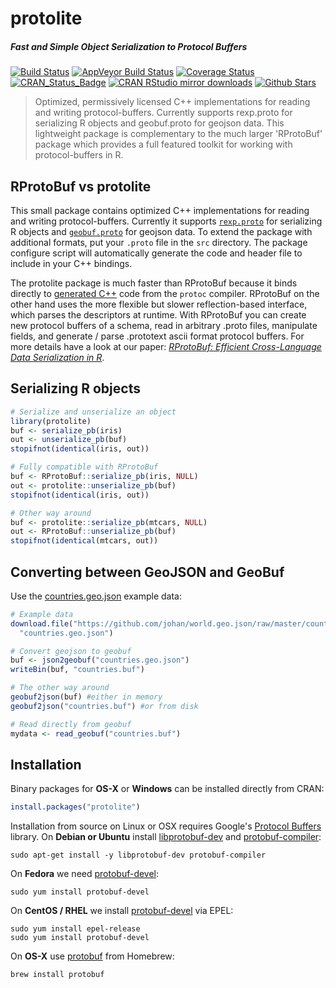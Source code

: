 # protolite

##### *Fast and Simple Object Serialization to Protocol Buffers*

[![Build Status](https://travis-ci.org/jeroen/protolite.svg?branch=master)](https://travis-ci.org/jeroen/protolite)
[![AppVeyor Build Status](https://ci.appveyor.com/api/projects/status/github/jeroen/protolite?branch=master&svg=true)](https://ci.appveyor.com/project/jeroen/protolite)
[![Coverage Status](https://codecov.io/github/jeroen/protolite/coverage.svg?branch=master)](https://codecov.io/github/jeroen/protolite?branch=master)
[![CRAN_Status_Badge](http://www.r-pkg.org/badges/version/protolite)](https://cran.r-project.org/package=protolite)
[![CRAN RStudio mirror downloads](http://cranlogs.r-pkg.org/badges/protolite)](https://cran.r-project.org/package=protolite)
[![Github Stars](https://img.shields.io/github/stars/jeroen/protolite.svg?style=social&label=Github)](https://github.com/jeroen/protolite)

> Optimized, permissively licensed C++ implementations for reading
  and writing protocol-buffers. Currently supports rexp.proto for serializing
  R objects and geobuf.proto for geojson data. This lightweight package is
  complementary to the much larger 'RProtoBuf' package which provides a full
  featured toolkit for working with protocol-buffers in R.

## RProtoBuf vs protolite

This small package contains optimized C++ implementations for reading and writing protocol-buffers. Currently it supports [`rexp.proto`](https://github.com/jeroen/protolite/blob/master/src/rexp.proto) for serializing R objects and 
[`geobuf.proto`](https://github.com/jeroen/protolite/blob/master/src/geobuf.proto) for geojson data. To extend the package with additional formats, put your `.proto` file in the `src` directory. The package configure script will automatically generate the code and header file to include in your C++ bindings.

The protolite package is much faster than RProtoBuf because it binds directly to [generated C++](https://developers.google.com/protocol-buffers/docs/reference/cpp-generated) code from the `protoc` compiler. RProtoBuf on the other hand uses the more flexible but slower reflection-based interface, which parses the descriptors at runtime. With RProtoBuf you can create new protocol buffers of a schema, read in arbitrary .proto files, manipulate fields, and generate / parse .prototext ascii format protocol buffers. For more details have a look at our paper: [*RProtoBuf: Efficient Cross-Language Data Serialization in R*](http://arxiv.org/abs/1401.7372).

## Serializing R objects

```r
# Serialize and unserialize an object
library(protolite)
buf <- serialize_pb(iris)
out <- unserialize_pb(buf)
stopifnot(identical(iris, out))

# Fully compatible with RProtoBuf
buf <- RProtoBuf::serialize_pb(iris, NULL)
out <- protolite::unserialize_pb(buf)
stopifnot(identical(iris, out))

# Other way around
buf <- protolite::serialize_pb(mtcars, NULL)
out <- RProtoBuf::unserialize_pb(buf)
stopifnot(identical(mtcars, out))

```

## Converting between GeoJSON and GeoBuf

Use the [countries.geo.json](https://github.com/johan/world.geo.json/blob/master/countries.geo.json) example data:

```r
# Example data
download.file("https://github.com/johan/world.geo.json/raw/master/countries.geo.json",
  "countries.geo.json")

# Convert geojson to geobuf
buf <- json2geobuf("countries.geo.json")
writeBin(buf, "countries.buf")

# The other way around
geobuf2json(buf) #either in memory
geobuf2json("countries.buf") #or from disk

# Read directly from geobuf
mydata <- read_geobuf("countries.buf")
```


## Installation

Binary packages for __OS-X__ or __Windows__ can be installed directly from CRAN:

```r
install.packages("protolite")
```

Installation from source on Linux or OSX requires Google's [Protocol Buffers](https://developers.google.com/protocol-buffers/) library. On __Debian or Ubuntu__ install [libprotobuf-dev](https://packages.debian.org/testing/libprotobuf-dev) and [protobuf-compiler](https://packages.debian.org/testing/protobuf-compiler):

```
sudo apt-get install -y libprotobuf-dev protobuf-compiler
```

On __Fedora__ we need [protobuf-devel](https://apps.fedoraproject.org/packages/protobuf-devel):

```
sudo yum install protobuf-devel
````

On __CentOS / RHEL__ we install [protobuf-devel](https://apps.fedoraproject.org/packages/protobuf-devel) via EPEL:

```
sudo yum install epel-release
sudo yum install protobuf-devel
```

On __OS-X__ use [protobuf](https://github.com/Homebrew/homebrew-core/blob/master/Formula/protobuf.rb) from Homebrew:

```
brew install protobuf
```
